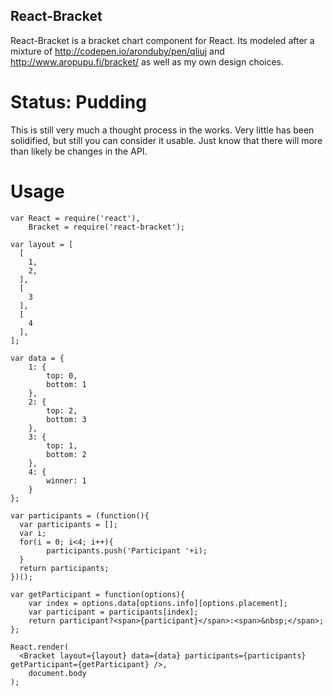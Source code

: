 React-Bracket
---

React-Bracket is a bracket chart component for React.  Its modeled after a
mixture of http://codepen.io/aronduby/pen/qliuj and http://www.aropupu.fi/bracket/
as well as my own design choices.

Status: Pudding
===

This is still very much a thought process in the works.  Very little has been
solidified, but still you can consider it usable.  Just know that there will
more than likely be changes in the API.

Usage
===

```
var React = require('react'),
	Bracket = require('react-bracket');

var layout = [
  [
    1,
    2,
  ],
  [
    3
  ],
  [
    4
  ],
];

var data = {
	1: {
		top: 0,
		bottom: 1
	},
	2: {
		top: 2,
		bottom: 3
	},
	3: {
		top: 1,
		bottom: 2
	},
	4: {
		winner: 1
	}
};

var participants = (function(){
  var participants = [];
  var i;
  for(i = 0; i<4; i++){
		participants.push('Participant '+i);
  }
  return participants;
})();

var getParticipant = function(options){
	var index = options.data[options.info][options.placement];
	var participant = participants[index];
	return participant?<span>{participant}</span>:<span>&nbsp;</span>;
};

React.render(
  <Bracket layout={layout} data={data} participants={participants} getParticipant={getParticipant} />,
	document.body
);
```
